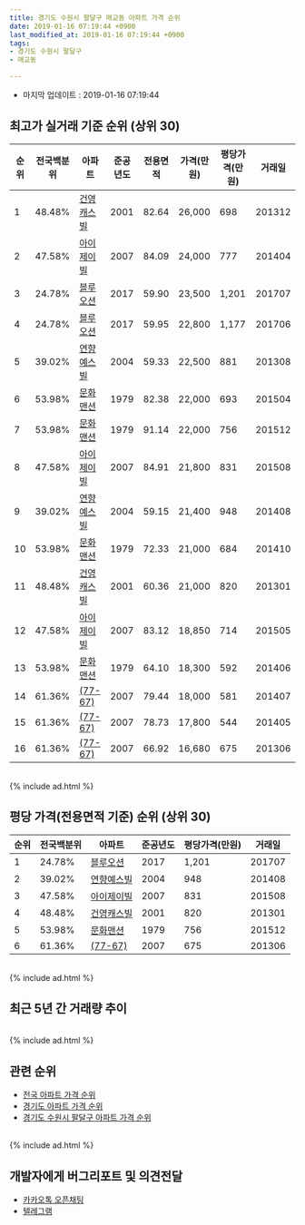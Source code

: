 ```yaml
---
title: 경기도 수원시 팔달구 매교동 아파트 가격 순위
date: 2019-01-16 07:19:44 +0900
last_modified_at: 2019-01-16 07:19:44 +0900
tags:
- 경기도 수원시 팔달구
- 매교동

---
```


* 마지막 업데이트 : 2019-01-16 07:19:44

## 최고가 실거래 기준 순위 (상위 30)


|순위|전국백분위|아파트|준공년도|전용면적|가격(만원)|평당가격(만원)|거래일|
|---|---|---|---|---|---|---|---|
|1|48.48%|[건영캐스빌](https://search.naver.com/search.naver?query=%EA%B2%BD%EA%B8%B0%EB%8F%84+%EC%88%98%EC%9B%90%EC%8B%9C+%ED%8C%94%EB%8B%AC%EA%B5%AC+%EB%A7%A4%EA%B5%90%EB%8F%99+%EA%B1%B4%EC%98%81%EC%BA%90%EC%8A%A4%EB%B9%8C)|2001|82.64|26,000|698|201312|
|2|47.58%|[아이제이빌](https://search.naver.com/search.naver?query=%EA%B2%BD%EA%B8%B0%EB%8F%84+%EC%88%98%EC%9B%90%EC%8B%9C+%ED%8C%94%EB%8B%AC%EA%B5%AC+%EB%A7%A4%EA%B5%90%EB%8F%99+%EC%95%84%EC%9D%B4%EC%A0%9C%EC%9D%B4%EB%B9%8C)|2007|84.09|24,000|777|201404|
|3|24.78%|[블루오션](https://search.naver.com/search.naver?query=%EA%B2%BD%EA%B8%B0%EB%8F%84+%EC%88%98%EC%9B%90%EC%8B%9C+%ED%8C%94%EB%8B%AC%EA%B5%AC+%EB%A7%A4%EA%B5%90%EB%8F%99+%EB%B8%94%EB%A3%A8%EC%98%A4%EC%85%98)|2017|59.90|23,500|1,201|201707|
|4|24.78%|[블루오션](https://search.naver.com/search.naver?query=%EA%B2%BD%EA%B8%B0%EB%8F%84+%EC%88%98%EC%9B%90%EC%8B%9C+%ED%8C%94%EB%8B%AC%EA%B5%AC+%EB%A7%A4%EA%B5%90%EB%8F%99+%EB%B8%94%EB%A3%A8%EC%98%A4%EC%85%98)|2017|59.95|22,800|1,177|201706|
|5|39.02%|[연향예스빌](https://search.naver.com/search.naver?query=%EA%B2%BD%EA%B8%B0%EB%8F%84+%EC%88%98%EC%9B%90%EC%8B%9C+%ED%8C%94%EB%8B%AC%EA%B5%AC+%EB%A7%A4%EA%B5%90%EB%8F%99+%EC%97%B0%ED%96%A5%EC%98%88%EC%8A%A4%EB%B9%8C)|2004|59.33|22,500|881|201308|
|6|53.98%|[문화맨션](https://search.naver.com/search.naver?query=%EA%B2%BD%EA%B8%B0%EB%8F%84+%EC%88%98%EC%9B%90%EC%8B%9C+%ED%8C%94%EB%8B%AC%EA%B5%AC+%EB%A7%A4%EA%B5%90%EB%8F%99+%EB%AC%B8%ED%99%94%EB%A7%A8%EC%85%98)|1979|82.38|22,000|693|201504|
|7|53.98%|[문화맨션](https://search.naver.com/search.naver?query=%EA%B2%BD%EA%B8%B0%EB%8F%84+%EC%88%98%EC%9B%90%EC%8B%9C+%ED%8C%94%EB%8B%AC%EA%B5%AC+%EB%A7%A4%EA%B5%90%EB%8F%99+%EB%AC%B8%ED%99%94%EB%A7%A8%EC%85%98)|1979|91.14|22,000|756|201512|
|8|47.58%|[아이제이빌](https://search.naver.com/search.naver?query=%EA%B2%BD%EA%B8%B0%EB%8F%84+%EC%88%98%EC%9B%90%EC%8B%9C+%ED%8C%94%EB%8B%AC%EA%B5%AC+%EB%A7%A4%EA%B5%90%EB%8F%99+%EC%95%84%EC%9D%B4%EC%A0%9C%EC%9D%B4%EB%B9%8C)|2007|84.91|21,800|831|201508|
|9|39.02%|[연향예스빌](https://search.naver.com/search.naver?query=%EA%B2%BD%EA%B8%B0%EB%8F%84+%EC%88%98%EC%9B%90%EC%8B%9C+%ED%8C%94%EB%8B%AC%EA%B5%AC+%EB%A7%A4%EA%B5%90%EB%8F%99+%EC%97%B0%ED%96%A5%EC%98%88%EC%8A%A4%EB%B9%8C)|2004|59.15|21,400|948|201408|
|10|53.98%|[문화맨션](https://search.naver.com/search.naver?query=%EA%B2%BD%EA%B8%B0%EB%8F%84+%EC%88%98%EC%9B%90%EC%8B%9C+%ED%8C%94%EB%8B%AC%EA%B5%AC+%EB%A7%A4%EA%B5%90%EB%8F%99+%EB%AC%B8%ED%99%94%EB%A7%A8%EC%85%98)|1979|72.33|21,000|684|201410|
|11|48.48%|[건영캐스빌](https://search.naver.com/search.naver?query=%EA%B2%BD%EA%B8%B0%EB%8F%84+%EC%88%98%EC%9B%90%EC%8B%9C+%ED%8C%94%EB%8B%AC%EA%B5%AC+%EB%A7%A4%EA%B5%90%EB%8F%99+%EA%B1%B4%EC%98%81%EC%BA%90%EC%8A%A4%EB%B9%8C)|2001|60.36|21,000|820|201301|
|12|47.58%|[아이제이빌](https://search.naver.com/search.naver?query=%EA%B2%BD%EA%B8%B0%EB%8F%84+%EC%88%98%EC%9B%90%EC%8B%9C+%ED%8C%94%EB%8B%AC%EA%B5%AC+%EB%A7%A4%EA%B5%90%EB%8F%99+%EC%95%84%EC%9D%B4%EC%A0%9C%EC%9D%B4%EB%B9%8C)|2007|83.12|18,850|714|201505|
|13|53.98%|[문화맨션](https://search.naver.com/search.naver?query=%EA%B2%BD%EA%B8%B0%EB%8F%84+%EC%88%98%EC%9B%90%EC%8B%9C+%ED%8C%94%EB%8B%AC%EA%B5%AC+%EB%A7%A4%EA%B5%90%EB%8F%99+%EB%AC%B8%ED%99%94%EB%A7%A8%EC%85%98)|1979|64.10|18,300|592|201406|
|14|61.36%|[(77-67)](https://search.naver.com/search.naver?query=%EA%B2%BD%EA%B8%B0%EB%8F%84+%EC%88%98%EC%9B%90%EC%8B%9C+%ED%8C%94%EB%8B%AC%EA%B5%AC+%EB%A7%A4%EA%B5%90%EB%8F%99+%2877-67%29)|2007|79.44|18,000|581|201407|
|15|61.36%|[(77-67)](https://search.naver.com/search.naver?query=%EA%B2%BD%EA%B8%B0%EB%8F%84+%EC%88%98%EC%9B%90%EC%8B%9C+%ED%8C%94%EB%8B%AC%EA%B5%AC+%EB%A7%A4%EA%B5%90%EB%8F%99+%2877-67%29)|2007|78.73|17,800|544|201405|
|16|61.36%|[(77-67)](https://search.naver.com/search.naver?query=%EA%B2%BD%EA%B8%B0%EB%8F%84+%EC%88%98%EC%9B%90%EC%8B%9C+%ED%8C%94%EB%8B%AC%EA%B5%AC+%EB%A7%A4%EA%B5%90%EB%8F%99+%2877-67%29)|2007|66.92|16,680|675|201306|


<br>
{% include ad.html %}
<br>

## 평당 가격(전용면적 기준) 순위 (상위 30)


|순위|전국백분위|아파트|준공년도|평당가격(만원)|거래일|
|---|---|---|---|---|---|
|1|24.78%|[블루오션](https://search.naver.com/search.naver?query=%EA%B2%BD%EA%B8%B0%EB%8F%84+%EC%88%98%EC%9B%90%EC%8B%9C+%ED%8C%94%EB%8B%AC%EA%B5%AC+%EB%A7%A4%EA%B5%90%EB%8F%99+%EB%B8%94%EB%A3%A8%EC%98%A4%EC%85%98)|2017|1,201|201707|
|2|39.02%|[연향예스빌](https://search.naver.com/search.naver?query=%EA%B2%BD%EA%B8%B0%EB%8F%84+%EC%88%98%EC%9B%90%EC%8B%9C+%ED%8C%94%EB%8B%AC%EA%B5%AC+%EB%A7%A4%EA%B5%90%EB%8F%99+%EC%97%B0%ED%96%A5%EC%98%88%EC%8A%A4%EB%B9%8C)|2004|948|201408|
|3|47.58%|[아이제이빌](https://search.naver.com/search.naver?query=%EA%B2%BD%EA%B8%B0%EB%8F%84+%EC%88%98%EC%9B%90%EC%8B%9C+%ED%8C%94%EB%8B%AC%EA%B5%AC+%EB%A7%A4%EA%B5%90%EB%8F%99+%EC%95%84%EC%9D%B4%EC%A0%9C%EC%9D%B4%EB%B9%8C)|2007|831|201508|
|4|48.48%|[건영캐스빌](https://search.naver.com/search.naver?query=%EA%B2%BD%EA%B8%B0%EB%8F%84+%EC%88%98%EC%9B%90%EC%8B%9C+%ED%8C%94%EB%8B%AC%EA%B5%AC+%EB%A7%A4%EA%B5%90%EB%8F%99+%EA%B1%B4%EC%98%81%EC%BA%90%EC%8A%A4%EB%B9%8C)|2001|820|201301|
|5|53.98%|[문화맨션](https://search.naver.com/search.naver?query=%EA%B2%BD%EA%B8%B0%EB%8F%84+%EC%88%98%EC%9B%90%EC%8B%9C+%ED%8C%94%EB%8B%AC%EA%B5%AC+%EB%A7%A4%EA%B5%90%EB%8F%99+%EB%AC%B8%ED%99%94%EB%A7%A8%EC%85%98)|1979|756|201512|
|6|61.36%|[(77-67)](https://search.naver.com/search.naver?query=%EA%B2%BD%EA%B8%B0%EB%8F%84+%EC%88%98%EC%9B%90%EC%8B%9C+%ED%8C%94%EB%8B%AC%EA%B5%AC+%EB%A7%A4%EA%B5%90%EB%8F%99+%2877-67%29)|2007|675|201306|


<br>
{% include ad.html %}
<br>

## 최근 5년 간 거래량 추이


<div style="width:100%;">
    <canvas id="deal_progress" height="250"></canvas>
</div>

<script>
new Chart(document.getElementById("deal_progress"), {
    type: 'line',
    data: {
        labels: ['201401','201402','201403','201404','201405','201406','201407','201408','201409','201410','201411','201412','201501','201502','201503','201504','201505','201506','201507','201508','201509','201510','201511','201512','201601','201602','201603','201604','201605','201606','201607','201608','201609','201610','201611','201612','201701','201702','201703','201704','201705','201706','201707','201708','201709','201710','201711','201712','201801','201802','201803','201804','201805','201806','201807','201808','201809','201810','201811','201812','201901'],
        datasets: [{
            label: '실거래 수',
            pointRadius: 1,
            data: [0, 0, 6, 4, 2, 3, 3, 4, 3, 6, 4, 5, 3, 4, 5, 4, 1, 5, 6, 6, 3, 1, 4, 4, 0, 2, 3, 2, 4, 2, 4, 4, 4, 1, 3, 0, 3, 1, 2, 7, 3, 4, 7, 2, 7, 1, 4, 5, 2, 3, 4, 4, 5, 3, 1, 2, 2, 5, 2, 3, 0],
            borderColor: "rgba(255, 201, 14, 1)",
            backgroundColor: "rgba(255, 201, 14, 0.5)",
            fill: true,
        }]
    },
    options: {
        responsive: true,
        title: {
            display: true,
            text: '5년간 거래량 추이'
        },
        tooltips: {
            mode: 'index',
            intersect: false,
        },
        hover: {
            mode: 'nearest',
            intersect: true
        },
        scales: {
            xAxes: [{
                display: true,
                scaleLabel: {
                    display: true,
                    labelString: '년/월'
                }
            }],
            yAxes: [{
                display: true,
                ticks: {
                    suggestedMin: 0,
                },
                scaleLabel: {
                    display: true,
                    labelString: '실거래 수'
                }
            }]
        }
    }
});

</script>


<br>
{% include ad.html %}
<br>

## 관련 순위

- [전국 아파트 가격 순위](https://inasie.github.io/apt-ranking/전국)
- [경기도 아파트 가격 순위](https://inasie.github.io/apt-ranking/경기도)
- [경기도 수원시 팔달구 아파트 가격 순위](https://inasie.github.io/apt-ranking/경기도-수원시-팔달구)


<br>
{% include ad.html %}
<br>

## 개발자에게 버그리포트 및 의견전달

- [카카오톡 오픈채팅](https://open.kakao.com/o/gLJUAP4)
- [텔레그램](https://t.me/inasie)

